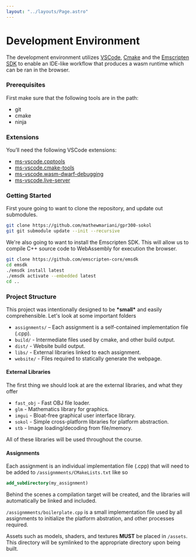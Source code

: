 ```yaml
---
layout: "../layouts/Page.astro"
---
```


# Development Environment

The development environment utilizes [VSCode][], [Cmake][] and the [Emscripten SDK][] to enable an IDE-like workflow that produces a wasm runtime which can be ran in the browser.


### Prerequisites

First make sure that the following tools are in the path:

*   git
*   cmake
*   ninja


### Extensions

You’ll need the following VSCode extensions:

*   [ms-vscode.cpptools][]
*   [ms-vscode.cmake-tools][]
*   [ms-vscode.wasm-dwarf-debugging][]
*   [ms-vscode.live-server][]


### Getting Started

First youre going to want to clone the repository, and update out submodules.

```sh
git clone https://github.com/mathewmariani/gpr300-sokol
git git submodule update --init --recursive
```

We're also going to want to install the Emscripten SDK. This will allow us to compile C++ source code to WebAssembly for execution the browser.

```sh
git clone https://github.com/emscripten-core/emsdk
cd emsdk
./emsdk install latest
./emsdk activate --embedded latest
cd ..
```


### Project Structure

This project was intentionally designed to be **\*small\*** and easily comprehensible. Let's look at some important folders

*   `assignments/` – Each assignment is a self-contained implementation file (.cpp).
*   `build/` - Intermediate files used by cmake, and other build output. 
*   `dist/` - Website build output. 
*   `libs/` - External libraries linked to each assignment.
*   `website/` - Files required to statically generate the webpage.


#### External Libraries

The first thing we should look at are the external libraries, and what they offer

*   `fast_obj` - Fast OBJ file loader.
*   `glm` - Mathematics library for graphics.
*   `imgui` - Bloat-free graphical user interface library.
*   `sokol` - Simple cross-platform libraries for platform abstraction.
*   `stb` - Image loading/decoding from file/memory.

All of these libraries will be used throughout the course.


#### Assignments

Each assignment is an individual implementation file (.cpp) that will need to be added to `/assignmments/CMakeLists.txt` like so

```cmake
add_subdirectory(my_assignment)
```

Behind the scenes a compilation target will be created, and the libraries will automatically be linked and included.

`/assignmments/boilerplate.cpp` is a small implementation file used by all assignments to initialize the platform abstration, and other processes required.

Assets such as models, shaders, and textures **MUST** be placed in `/assets`. This directory will be symlinked to the appropriate directory upon being built.


[VSCode]: https://code.visualstudio.com/
[Cmake]: https://cmake.org/
[Emscripten SDK]: https://emscripten.org/
[ms-vscode.cpptools]: https://marketplace.visualstudio.com/items?itemName=ms-vscode.cpptools
[ms-vscode.cmake-tools]: https://marketplace.visualstudio.com/items?itemName=ms-vscode.cmake-tools
[ms-vscode.wasm-dwarf-debugging]: https://marketplace.visualstudio.com/items?itemName=ms-vscode.wasm-dwarf-debugging
[ms-vscode.live-server]: https://marketplace.visualstudio.com/items?itemName=ms-vscode.live-server
